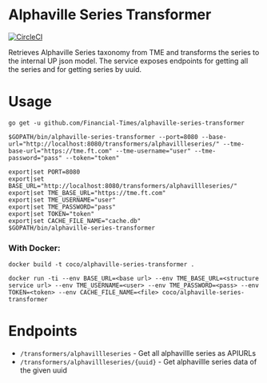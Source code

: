 # Alphaville Series Transformer

[![CircleCI](https://circleci.com/gh/Financial-Times/alphaville-series-transformer.svg?style=svg)](https://circleci.com/gh/Financial-Times/alphaville-series-transformer)

Retrieves Alphaville Series taxonomy from TME and transforms the series to the internal UP json model.
The service exposes endpoints for getting all the series and for getting series by uuid.

# Usage
`go get -u github.com/Financial-Times/alphaville-series-transformer`

`$GOPATH/bin/alphaville-series-transformer --port=8080 --base-url="http://localhost:8080/transformers/alphavillleseries/" --tme-base-url="https://tme.ft.com" --tme-username="user" --tme-password="pass" --token="token"`

```
export|set PORT=8080
export|set BASE_URL="http://localhost:8080/transformers/alphavillleseries/"
export|set TME_BASE_URL="https://tme.ft.com"
export|set TME_USERNAME="user"
export|set TME_PASSWORD="pass"
export|set TOKEN="token"
export|set CACHE_FILE_NAME="cache.db"
$GOPATH/bin/alphaville-series-transformer
```

### With Docker:

`docker build -t coco/alphaville-series-transformer .`

`docker run -ti --env BASE_URL=<base url> --env TME_BASE_URL=<structure service url> --env TME_USERNAME=<user> --env TME_PASSWORD=<pass> --env TOKEN=<token> --env CACHE_FILE_NAME=<file> coco/alphaville-series-transformer`

# Endpoints

* `/transformers/alphavillleseries` - Get all alphavillle series as APIURLs
* `/transformers/alphavillleseries/{uuid}` - Get alphavillle series data of the given uuid
